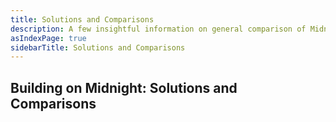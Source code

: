 ```yaml
---
title: Solutions and Comparisons
description: A few insightful information on general comparison of Midnight and Cardano from a builders perspective
asIndexPage: true
sidebarTitle: Solutions and Comparisons
---
```


## Building on Midnight: Solutions and Comparisons